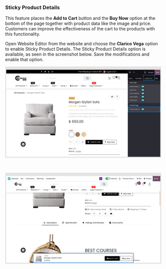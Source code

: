 
### Sticky Product Details



This feature places the **Add to Cart** button and the **Buy Now** option at the bottom of the page together with product data like the image and price. Customers can improve the effectiveness of the cart to the products with this functionality.

  

Open Website Editor from the website and choose the **Clarico Vega** option to enable Sticky Product Details. The Sticky Product Details option is available, as seen in the screenshot below. Save the modifications and enable that option.


![](./images/spd1.png)


 


![](./images/spd2.png)



